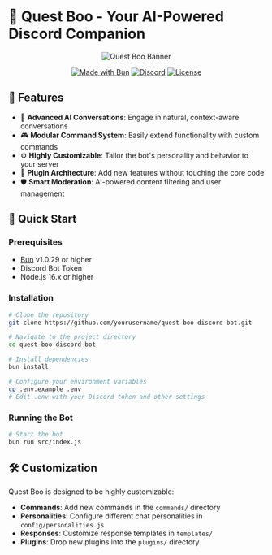 # 🤖 Quest Boo - Your AI-Powered Discord Companion

<div align="center">

![Quest Boo Banner](https://github.com/user-attachments/assets/0bd089bd-02f5-409d-b957-45fbb310bdcb)

[![Made with Bun](https://img.shields.io/badge/Made%20with-Bun-orange.svg)](https://bun.sh)
[![Discord](https://img.shields.io/badge/Discord-Add%20to%20Server-7289DA.svg)](https://discord.gg/bitcoinboos)
[![License](https://img.shields.io/badge/license-MIT-blue.svg)](LICENSE)

</div>

## 🌟 Features

- 🤖 **Advanced AI Conversations**: Engage in natural, context-aware conversations
- 🎮 **Modular Command System**: Easily extend functionality with custom commands
- ⚙️ **Highly Customizable**: Tailor the bot's personality and behavior to your server
- 🔌 **Plugin Architecture**: Add new features without touching the core code
- 🛡️ **Smart Moderation**: AI-powered content filtering and user management

## 🚀 Quick Start

### Prerequisites

- [Bun](https://bun.sh) v1.0.29 or higher
- Discord Bot Token
- Node.js 16.x or higher

### Installation

```bash
# Clone the repository
git clone https://github.com/yourusername/quest-boo-discord-bot.git

# Navigate to the project directory
cd quest-boo-discord-bot

# Install dependencies
bun install

# Configure your environment variables
cp .env.example .env
# Edit .env with your Discord token and other settings
```

### Running the Bot

```bash
# Start the bot
bun run src/index.js
```

## 🛠️ Customization

Quest Boo is designed to be highly customizable:

- **Commands**: Add new commands in the `commands/` directory
- **Personalities**: Configure different chat personalities in `config/personalities.js`
- **Responses**: Customize response templates in `templates/`
- **Plugins**: Drop new plugins into the `plugins/` directory